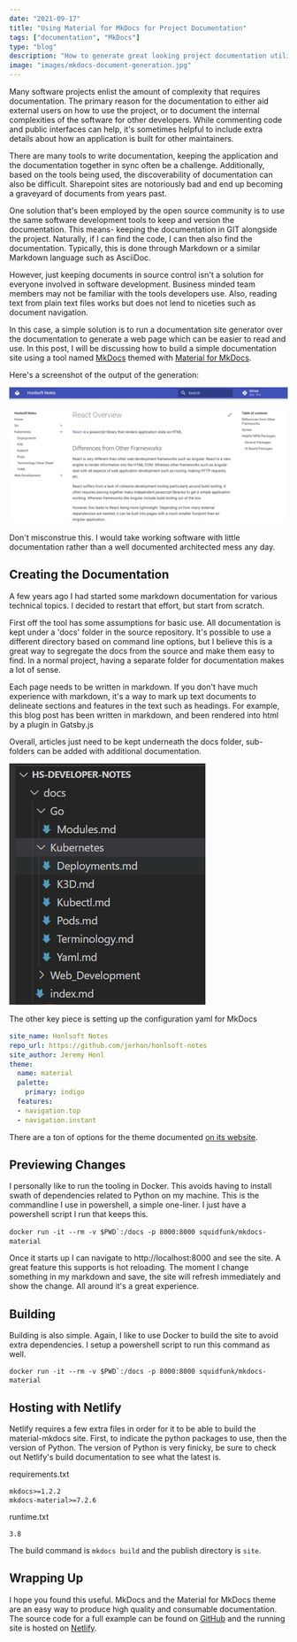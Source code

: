 ```yaml
---
date: "2021-09-17"
title: "Using Material for MkDocs for Project Documentation"
tags: ["documentation", "MkDocs"]
type: "blog"
description: "How to generate great looking project documentation utilizing Material for MkDocs."
image: "images/mkdocs-document-generation.jpg"
---
```


Many software projects enlist the amount of complexity that requires documentation.
The primary reason for the documentation to either aid external users on how to use the project, or to document the internal complexities of the software for other developers.
While commenting code and public interfaces can help, it's sometimes helpful to include extra details about how an application is built for other maintainers.

There are many tools to write documentation, keeping the application and the documentation together in sync often be a challenge.
Additionally, based on the tools being used, the discoverability of documentation can also be difficult.
Sharepoint sites are notoriously bad and end up becoming a graveyard of documents from years past.

One solution that's been employed by the open source community is to use the same software development tools to keep and version the documentation.
This means- keeping the documentation in GIT alongside the project.
Naturally, if I can find the code, I can then also find the documentation.
Typically, this is done through Markdown or a similar Markdown language such as AsciiDoc.

However, just keeping documents in source control isn't a solution for everyone involved in software development.
Business minded team members may not be familiar with the tools developers use.
Also, reading text from plain text files works but does not lend to niceties such as document navigation.

In this case, a simple solution is to run a documentation site generator over the documentation to generate a web page which can be easier to read and use.
In this post, I will be discussing how to build a simple documentation site using a tool named [MkDocs](https://www.mkdocs.org/) themed with [Material for MkDocs](https://squidfunk.github.io/mkdocs-material/).

Here's a screenshot of the output of the generation:

![Generated Notes](./images/mkdocs-document-generation.jpg)

Don't misconstrue this.
I would take working software with little documentation rather than a well documented architected mess any day.

## Creating the Documentation

A few years ago I had started some markdown documentation for various technical topics.
I decided to restart that effort, but start from scratch.

First off the tool has some assumptions for basic use.
All documentation is kept under a 'docs' folder in the source repository.
It's possible to use a different directory based on command line options, but I believe this is a great way to segregate the docs from the source and make them easy to find.
In a normal project, having a separate folder for documentation makes a lot of sense.

Each page needs to be written in markdown.
If you don't have much experience with markdown, it's a way to mark up text documents to delineate sections and features in the text such as headings.
For example, this blog post has been written in markdown, and been rendered into html by a plugin in Gatsby.js

Overall, articles just need to be kept underneath the docs folder, sub-folders can be added with additional documentation.

![File structure](./images/developer-notes-file-structure.png)

The other key piece is setting up the configuration yaml for MkDocs

```yaml
site_name: Honlsoft Notes
repo_url: https://github.com/jerhon/honlsoft-notes
site_author: Jeremy Honl
theme:
  name: material
  palette:
    primary: indigo
  features:
  - navigation.top
  - navigation.instant
```

There are a ton of options for the theme documented [on its website](https://squidfunk.github.io/mkdocs-material/setup/changing-the-colors/).

## Previewing Changes

I personally like to run the tooling in Docker.
This avoids having to install swath of dependencies related to Python on my machine.
This is the commandline I use in powershell, a simple one-liner.
I just have a powershell script I run that keeps this.

```docker run -it --rm -v $PWD`:/docs -p 8000:8000 squidfunk/mkdocs-material```

Once it starts up I can navigate to http://localhost:8000 and see the site.
A great feature this supports is hot reloading.
The moment I change something in my markdown and save, the site will refresh immediately and show the change.
All around it's a great experience.

## Building

Building is also simple.
Again, I like to use Docker to build the site to avoid extra dependencies.
I setup a powershell script to run this command as well.

```
docker run -it --rm -v $PWD`:/docs -p 8000:8000 squidfunk/mkdocs-material
```

## Hosting with Netlify

Netlify requires a few extra files in order for it to be able to build the material-mkdocs site.
First, to indicate the python packages to use, then the version of Python.
The version of Python is very finicky, be sure to check out Netlify's build documentation to see what the latest is.

requirements.txt
```
mkdocs>=1.2.2
mkdocs-material>=7.2.6
```

runtime.txt
```
3.8
```

The build command is `mkdocs build` and the publish directory is `site`.

## Wrapping Up

I hope you found this useful.
MkDocs and the Material for MkDocs theme are an easy way to produce high quality and consumable documentation.
The source code for a full example can be found on [GitHub](https://github.com/jerhon/honlsoft-notes/) and the running site is hosted on [Netlify](https://hs-developer-notes.netlify.app/).
